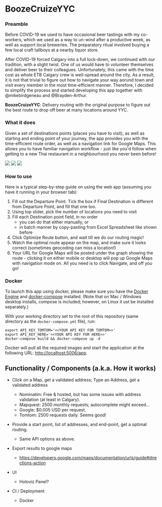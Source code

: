 # BoozeCruizeYYC

### Preamble

Before COVID-19 we used to have occasional beer tastings with my co-workers, which we used as a way to un-wind after a
productive week, as well as support local breweries. The preparatory ritual involved buying a few local craft tallboys
at a nearby liquor store.

After COVID-19 forced Calgary into a full lock-down, we continued with our tradition, with a slight twist. One of us would
have to volunteer themselves and deliver beer to their colleagues. Unfortunately, this came with the time cost as whole ETB
Calgary crew is well-spread around the city. As a result, it is not that trivial to figure out how to navigate your way aorund town
and visit every member in the most time-efficient manner. Therefore, I decided to simplify the process and started developing this app
together with @mikebirdgeneau and @Brayden-Arthur.

**BoozeCruizeYYC**:
Delivery routing with the original purpose to figure out the best route to drop off beer at many locations around YYC.

### What it does

Given a set of destinations points (places you have to visit), as well as starting and ending point of your journey,
the app provides you with the time-efficient route order, as well as a navigation link for Google Maps. This allows you
to have familiar navigation workflow - just like you'd follow when getting to a new Thai restaurant  in a neighbourhood
 you never been before!



![](https://img.shields.io/github/license/AntonBiryukovUofC/boozecruiseyyc?style=for-the-badge)
![](https://img.shields.io/github/v/release/AntonBiryukovUofC/boozecruiseyyc?style=for-the-badge)
![](https://img.shields.io/circleci/build/github/AntonBiryukovUofC/boozecruiseyyc/master?style=for-the-badge)

### How to use

Here is a typical step-by-step guide on using the web app (assuming you have it running in your browser tab):

1. Fill out the Departure Point. Tick the box if Final Destination is different from Departure Point, and fill that one too.
2. Using top slider, pick the number of locations you need to visit
3. Fill each Destination point field, in no order
    - you can do that either manually, or
    - in batch manner by copy-pasting from Excel Spreadsheet like shown before
4. Click Optimize Route button, and wait till we do our routing magic!
5. Watch the optimal route appear on the map, and make sure it looks correct (sometimes geocoding can miss a location!)
6. Your URL for Google Maps will be posted under the graph showing the route - clicking it on either mobile or desktop
will pop up Google Maps with navigation mode on. All you need is to click Navigate, and off you go!

### Docker

To launch this app using docker, please make sure you have the [Docker Engine](https://docs.docker.com/get-docker/) and [docker-compose](https://docs.docker.com/compose/install/) installed. (Note that on Mac / Windows desktop installs, compose is included; however, on Linux it ust be installed separately.)

With your working directory set to the root of this repository (same directory as the `docker-compose.yml` file), run:

```
export API_KEY_TOMTOM='<<YOUR API KEY FOR TOMTOM>>'
export API_KEY_HERE='<<YOUR API KEY FOR HERE>>'
docker-compose build && docker-compose up -d
```

Docker will pull all the required images and start the application at the following URL: [http://localhost:5006/app](http://localhost:5006/app).


## Functionality / Components (a.k.a. How it works)





- Click on a Map, get a validated address; Type an Address, get a validated address 
  - Nominatim: Free & hosted, but has some issues with address validation (at least in Calgary).
  - Mapquest: 2500 monthly requests; autocomplete might exceed...
  - Google: $0.005 USD per request.
  - Tomtom: 2500 requests daily. Seems good!
- Provide a start point, list of addresses, and end-point, get a optimal routing.
  - Same API options as above.
- Export results to google maps
  - https://developers.google.com/maps/documentation/urls/guide#directions-action
- UI
  - Holoviz Panel?

- CI / Deployment
  - Docker

